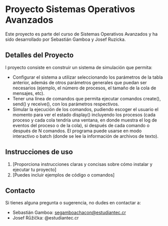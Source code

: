 # Proyecto Sistemas Operativos Avanzados

Este proyecto es parte del curso de Sistemas Operativos Avanzados y ha sido desarrollado por Sebastián Gamboa y Josef Ruzicka.

## Detalles del Proyecto

l proyecto consiste en construir un sistema de simulación que permita:
- Configurar el sistema a utilizar seleccionando los parámetros de la tabla anterior, además 
de otros parámetros generales que puedan ser necesarios (ejemplo, el número de 
procesos, el tamaño de la cola de mensajes, etc).
- Tener una línea de comandos que permita ejecutar comandos create(), send() y receive(),
con los parámetros respectivos.
- Simular la ejecución de los comandos, pudiendo escoger el usuario el momento para ver el 
estado display() incluyendo los procesos (cada proceso y cada cola tendría una ventana, en 
donde muestra el log de eventos del proceso o de la cola), si después de cada comando o 
después de N comandos. El programa puede usarse en modo interactivo o batch (donde 
se lee la información de archivos de texto).

## Instrucciones de uso

1. [Proporciona instrucciones claras y concisas sobre cómo instalar y ejecutar tu proyecto]
2. [Puedes incluir ejemplos de código o comandos]


## Contacto

Si tienes alguna pregunta o sugerencia, no dudes en contactar a:

- Sebastián Gamboa: segamboachacon@estudiantec.cr
- Josef Růžička: @estudiantec.cr

